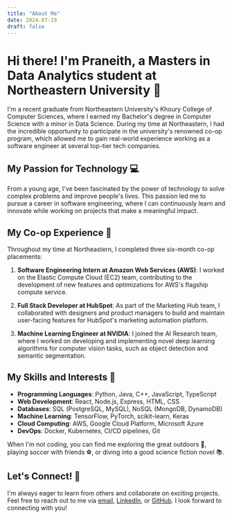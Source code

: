 ```yaml
---
title: "About Me"
date: 2024-07-19
draft: false
---
```


# Hi there! I'm Praneith, a Masters in Data Analytics student at Northeastern University 👋

I'm a recent graduate from Northeastern University's Khoury College of Computer Sciences, where I earned my Bachelor's degree in Computer Science with a minor in Data Science. During my time at Northeastern, I had the incredible opportunity to participate in the university's renowned co-op program, which allowed me to gain real-world experience working as a software engineer at several top-tier tech companies.

## My Passion for Technology 💻

From a young age, I've been fascinated by the power of technology to solve complex problems and improve people's lives. This passion led me to pursue a career in software engineering, where I can continuously learn and innovate while working on projects that make a meaningful impact.

## My Co-op Experience 🚀

Throughout my time at Northeastern, I completed three six-month co-op placements:

1. **Software Engineering Intern at Amazon Web Services (AWS)**: I worked on the Elastic Compute Cloud (EC2) team, contributing to the development of new features and optimizations for AWS's flagship compute service.

2. **Full Stack Developer at HubSpot**: As part of the Marketing Hub team, I collaborated with designers and product managers to build and maintain user-facing features for HubSpot's marketing automation platform.

3. **Machine Learning Engineer at NVIDIA**: I joined the AI Research team, where I worked on developing and implementing novel deep learning algorithms for computer vision tasks, such as object detection and semantic segmentation.

## My Skills and Interests 🧠

- **Programming Languages**: Python, Java, C++, JavaScript, TypeScript
- **Web Development**: React, Node.js, Express, HTML, CSS
- **Databases**: SQL (PostgreSQL, MySQL), NoSQL (MongoDB, DynamoDB)
- **Machine Learning**: TensorFlow, PyTorch, scikit-learn, Keras
- **Cloud Computing**: AWS, Google Cloud Platform, Microsoft Azure
- **DevOps**: Docker, Kubernetes, CI/CD pipelines, Git

When I'm not coding, you can find me exploring the great outdoors 🌲, playing soccer with friends ⚽️, or diving into a good science fiction novel 📚.

## Let's Connect! 🤝

I'm always eager to learn from others and collaborate on exciting projects. Feel free to reach out to me via [email](mailto:alex@example.com), [LinkedIn](https://www.linkedin.com/in/alex-example/), or [GitHub](https://github.com/alex-example). I look forward to connecting with you!